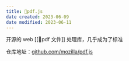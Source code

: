 ```yaml
---
title: 🤖pdf.js
date created: 2023-06-09
date modified: 2023-06-11
---
```


开源的 web [[🧐pdf 文件]] 处理库，几乎成为了标准

仓库地址：[github.com/mozilla/pdf.js](https://github.com/mozilla/pdf.js)